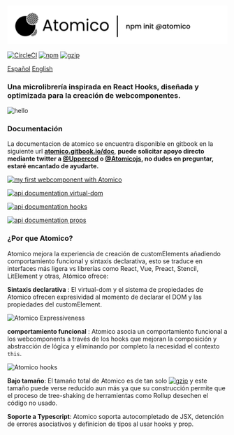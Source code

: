 ![Atomico](./brand/logo-header.svg)

[![CircleCI](https://circleci.com/gh/atomicojs/atomico.svg?style=svg)](https://circleci.com/gh/atomicojs/atomico)
[![npm](https://badgen.net/npm/v/atomico)](http://npmjs.com/atomico)
[![gzip](https://badgen.net/bundlephobia/minzip/atomico)](https://bundlephobia.com/result?p=atomico)

[Español](./README-es.md) [English](../README.md)

### Una microlibrería inspirada en React Hooks, diseñada y optimizada para la creación de webcomponentes.

![hello](https://res.cloudinary.com/dz0i8dmpt/image/upload/v1580099299/github/atomico/hello.png)

### Documentación

La documentacion de atomico se encuentra disponible en gitbook en la siguiente url **[atomico.gitbook.io/doc](https://atomico.gitbook.io/doc/v/es/)**, **puede solicitar apoyo directo mediante twitter a [@Uppercod](https://twitter.com/uppercod) o [@Atomicojs](https://twitter.com/atomicojs), no dudes en preguntar, estaré encantado de ayudarte.**

[![my first webcomponent with Atomico](https://res.cloudinary.com/dz0i8dmpt/image/upload/v1580061091/github/atomico/1-es.png)](https://atomico.gitbook.io/doc/v/es/comenzando/inicio-rapido)

[![api documentation virtual-dom](https://res.cloudinary.com/dz0i8dmpt/image/upload/v1580061091/github/atomico/2-es.png)](https://atomico.gitbook.io/doc/v/es/guias/virtual-dom)

[![api documentation hooks](https://res.cloudinary.com/dz0i8dmpt/image/upload/v1580061091/github/atomico/3-es.png)](https://atomico.gitbook.io/doc/v/es/guias/hooks)

[![api documentation props](https://res.cloudinary.com/dz0i8dmpt/image/upload/v1580061091/github/atomico/4-es.png)](https://atomico.gitbook.io/doc/v/es/guias/guia-de-props)

### ¿Por que Atomico?

Atomico mejora la experiencia de creación de customElements añadiendo comportamiento funcional y sintaxis declarativa, esto se traduce en interfaces más ligera vs librerías como React, Vue, Preact, Stencil, LitElement y otras, Atómico ofrece:

**Sintaxis declarativa** : El virtual-dom y el sistema de propiedades de Atomico ofrecen expresividad al momento de declarar el DOM y las propiedades del customElement.

![Atomico Expressiveness](https://res.cloudinary.com/dz0i8dmpt/image/upload/v1580060796/github/atomico/diff-code.png)

**comportamiento funcional** : Atomico asocia un comportamiento funcional a los webcomponents a través de los hooks que mejoran la composición y abstracción de lógica y eliminando por completo la necesidad el contexto `this`.

![Atomico hooks](https://res.cloudinary.com/dz0i8dmpt/image/upload/v1580099064/github/atomico/hook-use-state.png)

**Bajo tamaño**: El tamaño total de Atomico es de tan solo [![gzip](https://badgen.net/bundlephobia/minzip/atomico)](https://bundlephobia.com/result?p=atomico) y este tamaño puede verse reducido aun más ya que su construcción permite que el proceso de tree-shaking de herramientas como Rollup desechen el código no usado.

**Soporte a Typescript**: Atomico soporta autocompletado de JSX, detención de errores asociativos y definicion de tipos al usar hooks y prop.
